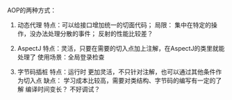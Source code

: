 AOP的两种方式：
1. 动态代理
    特点：可以给接口增加统一的切面代码；
    局限：
        集中在特定的操作，没办法处理分散的事件；
        反射的性能比较差？
2. AspectJ
    特点：灵活，只要在需要的切入点加上注解，在AspectJ的类里就能处理了
    使用场景：全局登录检查
    
3. 字节码插桩
    特点：运行时
          更加灵活，不只针对注解，也可以通过其他条件作为切入点
    缺点：
        学习成本比较高，需要对类结构、字节码的编写有一定的了解
        编译时间变长？
        不好调试？        
    